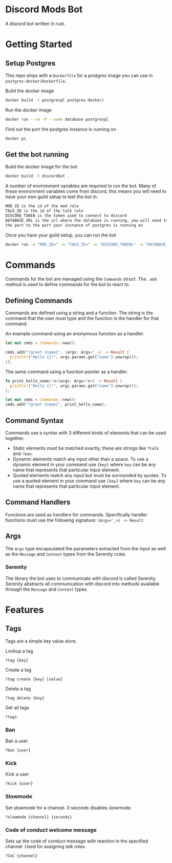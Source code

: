 # Discord Mods Bot
A discord bot written in rust.  

# Getting Started

## Setup Postgres
This repo ships with a `Dockerfile` for a postgres image you can use in
`postgres-docker/Dockerfile`.

Build the docker image
```sh
docker build -t postgresql postgres-docker/
```

Run the docker image
```sh
docker run --rm -P --name database postgresql
```

Find out the port the postgres instance is running on
```sh
docker ps
```

## Get the bot running

Build the docker image for the bot
```sh
docker build -t discordbot .
```
A number of environment variables are required to run the bot.  Many of these
environment variables come from discord, this means you will need to have your
own guild setup to test the bot in.  

```sh
MOD_ID is the id of the mod role
TALK_ID is the id of the talk role
DISCORD_TOKEN is the token used to connect to discord
DATABASE_URL is the url where the database is running, you will need to update
the port to the port your instance of postgres is running on
```
Once you have your guild setup, you can run the bot
```sh
docker run -e "MOD_ID=" -e "TALK_ID=" -e "DISCORD_TOKEN=" -e "DATABASE_URL=postgres://docker:docker@172.17.0.1:32768" --add-host=database:172.17.0.2 --rm -it discordbot
```

# Commands
Commands for the bot are managed using the `Commands` struct.  The `.add` method
is used to define commands for the bot to react to.  

## Defining Commands
Commands are defined using a string and a function.  The string is the command
that the user must type and the function is the handler for that command.  

An example command using an anonymous function as a handler.  
```rust
let mut cmds = Commands::new();

cmds.add("?greet {name}", |args: Args<'_>| -> Result {
  println!("Hello {}!", args.params.get("name").unwrap());
});
```

The same command using a function pointer as a handler.  
```rust
fn print_hello_name<'m>(args: Args<'m>) -> Result {
  println!("Hello {}!", args.params.get("name").unwrap());
};

let mut cmds = Commands::new();
cmds.add("?greet {name}", print_hello_name);
```

## Command Syntax
Commands use a syntax with 3 different kinds of elements that can be used
together.  

+ Static elements must be matched exactly, these are strings like `?talk` and
  `!ban`.  
+ Dynamic elements match any input other than a space.  To use a dynamic
  element in your command use `{key}` where `key` can be any name that
  represents that particular input element.
+ Quoted elements match any input but must be surrounded by quotes.  To use a
  quoted element in your command use `[key]` where `key` can be any name that
  represents that particular input element.  

## Command Handlers
Functions are used as handlers for commands.  Specifically handler functions
must use the following signature: `(Args<'_>) -> Result`.

## Args
The `Args` type encapsulated the parameters extracted from the input as well as
the `Message` and `Context` types from the Serenity crate.  

### Serenity
The library the bot uses to communicate with discord is called Serenity.
Serenity abstracts all communication with discord into methods available through
the `Message` and `Context` types.  

# Features

## Tags
Tags are a simple key value store.  


Lookup a tag
```
?tag {key}
```
Create a tag
```
?tag create {key} [value]
```
Delete a tag
```
?tag delete {key}
```
Get all tags
```
?tags
```
### Ban
Ban a user
```
?ban {user}

```
### Kick
Kick a user
```
?kick {user}
```
### Slowmode
Set slowmode for a channel.  0 seconds disables slowmode.  
```
?slowmode {channel} {seconds}
```

### Code of conduct welcome message
Sets up the code of conduct message with reaction in the specified channel.
Used for assigning talk roles.  
```
?CoC {channel}
```


